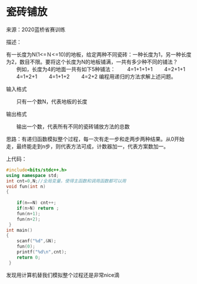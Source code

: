 #                       瓷砖铺放

来源：2020蓝桥省赛训练

描述：

有一长度为N(1<=Ｎ<=10)的地板，给定两种不同瓷砖：一种长度为1，另一种长度为2，数目不限。要将这个长度为N的地板铺满，一共有多少种不同的铺法？
　　例如，长度为4的地面一共有如下5种铺法：
　　4=1+1+1+1
　　4=2+1+1
　　4=1+2+1
　　4=1+1+2
　　4=2+2
编程用递归的方法求解上述问题。

输入格式

　　只有一个数N，代表地板的长度

输出格式

　　输出一个数，代表所有不同的瓷砖铺放方法的总数

思路：有递归函数模拟整个过程，每一次有走一步和走两步两种结果。从0开始走，最终能走到n步，则代表方法可成，计数器加一，代表方案数加一。

上代码：

```c++
#include<bits/stdc++.h>
using namespace std;
int cnt=0,N;//全局变量，使得主函数和调用函数都可以用
void fun(int n)
{
	 
	if(n==N) cnt++;
	if(n>N) return ;
	fun(n+1);
	fun(n+2);
 } 
int main()
{   
	scanf("%d",&N);
	fun(0);
	printf("%d\n",cnt);
	return 0;
 } 
```

发现用计算机替我们模拟整个过程还是非常nice滴